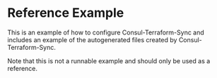 # Reference Example

This is an example of how to configure Consul-Terraform-Sync and includes an example of the autogenerated files created by Consul-Terraform-Sync.

Note that this is not a runnable example and should only be used as a reference.